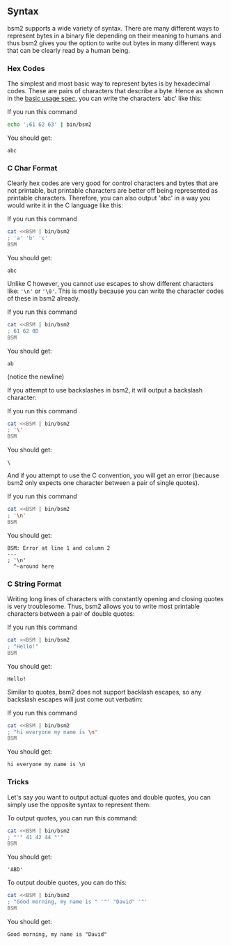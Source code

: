 ## Syntax

bsm2 supports a wide variety of syntax. There are many different ways to represent bytes in a binary file depending on their meaning to humans and thus bsm2 gives you the option to write out bytes in many different ways that can be clearly read by a human being.

### Hex Codes

The simplest and most basic way to represent bytes is by hexadecimal codes. These are pairs of characters that describe a byte. Hence as shown in the [basic usage spec](001_basic_usage_spec.md), you can write the characters 'abc' like this:

If you run this command

```bash command
echo ';61 62 63' | bin/bsm2
```

You should get:

```text expected stdout
abc
```

### C Char Format

Clearly hex codes are very good for control characters and bytes that are not printable, but printable characters are better off being represented as printable characters. Therefore, you can also output 'abc' in a way you would write it in the C language like this:

If you run this command

```bash command
cat <<BSM | bin/bsm2
; 'a' 'b' 'c'
BSM
```

You should get:

```text expected stdout
abc
```

Unlike C however, you cannot use escapes to show different characters like: `'\n'` or `'\0'`. This is mostly because you can write the character codes of these in bsm2 already.

If you run this command

```bash command
cat <<BSM | bin/bsm2
; 61 62 0D
BSM
```

You should get:

```text expected stdout
ab

```

(notice the newline)

If you attempt to use backslashes in bsm2, it will output a backslash character:

If you run this command

```bash command
cat <<BSM | bin/bsm2
; '\'
BSM
```

You should get:

```text expected stdout
\
```

And if you attempt to use the C convention, you will get an error (because bsm2 only expects one character between a pair of single quotes).

If you run this command

```bash command
cat <<BSM | bin/bsm2
; '\n'
BSM
```

You should get:

```text expected stderr
BSM: Error at line 1 and column 2
---
; '\n'
  ^~around here
```

### C String Format

Writing long lines of characters with constantly opening and closing quotes is very troublesome. Thus, bsm2 allows you to write most printable characters between a pair of double quotes:

If you run this command

```bash command
cat <<BSM | bin/bsm2
; "Hello!"
BSM
```

You should get:

```text expected stdout
Hello!
```

Similar to quotes, bsm2 does not support backlash escapes, so any backslash escapes will just come out verbatim:

If you run this command

```bash command
cat <<BSM | bin/bsm2
; "hi everyone my name is \n"
BSM
```

You should get:

```text expected stdout
hi everyone my name is \n
```


### Tricks

Let's say you want to output actual quotes and double quotes, you can simply use the opposite syntax to represent them:

To output quotes, you can run this command:

```bash command
cat <<BSM | bin/bsm2
; "'" 41 42 44 "'"
BSM
```

You should get:

```text expected stdout
'ABD'
```

To output double quotes, you can do this:

```bash command
cat <<BSM | bin/bsm2
; "Good morning, my name is " '"' "David" '"'
BSM
```

You should get:

```text expected stdout
Good morning, my name is "David"
```
